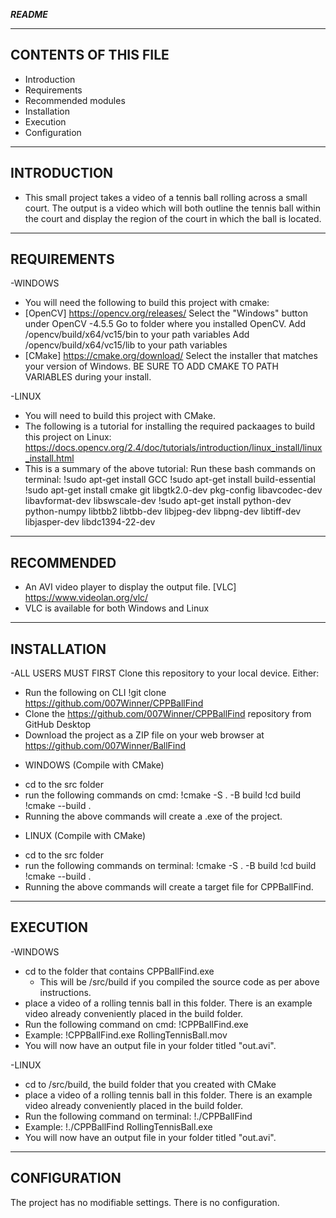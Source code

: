 *********README*********

---------------------
CONTENTS OF THIS FILE
---------------------

 * Introduction
 * Requirements
 * Recommended modules
 * Installation
 * Execution
 * Configuration

--------------
INTRODUCTION
--------------
* This small project takes a video of a tennis ball rolling across a small court. The output
is a video which will both outline the tennis ball within the court and display the region of
the court in which the ball is located.

--------------
REQUIREMENTS
--------------

-WINDOWS
* You will need the following to build this project with cmake:
* [OpenCV] https://opencv.org/releases/
  Select the "Windows" button under OpenCV -4.5.5
  Go to folder where you installed OpenCV.
  Add /opencv/build/x64/vc15/bin to your path variables
  Add /opencv/build/x64/vc15/lib to your path variables
* [CMake] https://cmake.org/download/
  Select the installer that matches your version of Windows.
  BE SURE TO ADD CMAKE TO PATH VARIABLES during your install.

-LINUX
* You will need to build this project with CMake.
* The following is a tutorial for installing the required packaages to build this project
  on Linux: https://docs.opencv.org/2.4/doc/tutorials/introduction/linux_install/linux_install.html
* This is a summary of the above tutorial:
	Run these bash commands on terminal:
	!sudo apt-get install GCC
	!sudo apt-get install build-essential
	!sudo apt-get install cmake git libgtk2.0-dev pkg-config libavcodec-dev libavformat-dev libswscale-dev
	!sudo apt-get install python-dev python-numpy libtbb2 libtbb-dev libjpeg-dev libpng-dev libtiff-dev libjasper-dev libdc1394-22-dev

--------------
RECOMMENDED
--------------
* An AVI video player to display the output file.
  [VLC] https://www.videolan.org/vlc/
* VLC is available for both Windows and Linux

--------------
INSTALLATION
--------------
-ALL USERS MUST FIRST
Clone this repository to your local device. Either:
* Run the following on CLI
  !git clone https://github.com/007Winner/CPPBallFind
* Clone the https://github.com/007Winner/CPPBallFind repository from GitHub Desktop
* Download the project as a ZIP file on your web browser at https://github.com/007Winner/BallFind

- WINDOWS (Compile with CMake)
* cd to the src folder
* run the following commands on cmd:
  !cmake -S . -B build
  !cd build
  !cmake --build .
* Running the above commands will create a .exe of the project.

- LINUX (Compile with CMake)
* cd to the src folder
* run the following commands on terminal:
  !cmake -S . -B build
  !cd build
  !cmake --build .
* Running the above commands will create a target file for CPPBallFind.

--------------
EXECUTION
--------------
-WINDOWS
* cd to the folder that contains CPPBallFind.exe
	- This will be /src/build if you compiled the source code as per above
	  instructions.
* place a video of a rolling tennis ball in this folder. There is an example
  video already conveniently placed in the build folder.
* Run the following command on cmd:
  !CPPBallFind.exe <NameOfRollingBallVideo>
* Example:
  !CPPBallFind.exe RollingTennisBall.mov
* You will now have an output file in your folder titled "out.avi".

-LINUX
* cd to /src/build, the build folder that you created with CMake
* place a video of a rolling tennis ball in this folder. There is an example
  video already conveniently placed in the build folder.
* Run the following command on terminal:
  !./CPPBallFind <NameOfRollingBallVideo>
* Example:
  !./CPPBallFind RollingTennisBall.exe
* You will now have an output file in your folder titled "out.avi".

--------------
CONFIGURATION
--------------
The project has no modifiable settings. There is no configuration.
